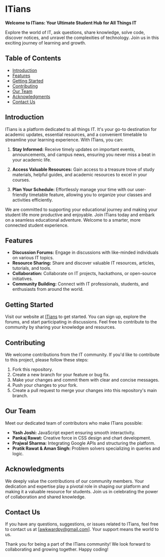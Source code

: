 # ITians

**Welcome to ITians: Your Ultimate Student Hub for All Things IT**

Explore the world of IT, ask questions, share knowledge, solve code, discover notices, and unravel the complexities of technology. Join us in this exciting journey of learning and growth.

## Table of Contents

- [Introduction](#introduction)
- [Features](#features)
- [Getting Started](#getting-started)
- [Contributing](#contributing)
- [Our Team](#our-team)
- [Acknowledgments](#acknowledgments)
- [Contact Us](#contact-us)

## Introduction

ITians is a platform dedicated to all things IT. It's your go-to destination for academic updates, essential resources, and a convenient timetable to streamline your learning experience. With ITians, you can:

1. **Stay Informed:** Receive timely updates on important events, announcements, and campus news, ensuring you never miss a beat in your academic life.

2. **Access Valuable Resources:** Gain access to a treasure trove of study materials, helpful guides, and academic resources to excel in your courses.

3. **Plan Your Schedule:** Effortlessly manage your time with our user-friendly timetable feature, allowing you to organize your classes and activities efficiently.

We are committed to supporting your educational journey and making your student life more productive and enjoyable. Join ITians today and embark on a seamless educational adventure. Welcome to a smarter, more connected student experience.

## Features

- **Discussion Forums:** Engage in discussions with like-minded individuals on various IT topics.
- **Resource Sharing:** Share and discover valuable IT resources, articles, tutorials, and tools.
- **Collaboration:** Collaborate on IT projects, hackathons, or open-source initiatives.
- **Community Building:** Connect with IT professionals, students, and enthusiasts from around the world.

## Getting Started

Visit our website at [ITians](bit.ly/topics-it) to get started. You can sign up, explore the forums, and start participating in discussions. Feel free to contribute to the community by sharing your knowledge and resources.

## Contributing

We welcome contributions from the IT community. If you'd like to contribute to this project, please follow these steps:

1. Fork this repository.
2. Create a new branch for your feature or bug fix.
3. Make your changes and commit them with clear and concise messages.
4. Push your changes to your fork.
5. Create a pull request to merge your changes into this repository's main branch.

## Our Team

Meet our dedicated team of contributors who make ITians possible:

- **Yash Joshi:** JavaScript expert ensuring smooth interactivity.
- **Pankaj Rawat:** Creative force in CSS design and chart development.
- **Prajwal Sharma:** Integrating Google APIs and structuring the platform.
- **Pratik Rawat & Aman Singh:** Problem solvers specializing in queries and logic.

## Acknowledgments

We deeply value the contributions of our community members. Your dedication and expertise play a pivotal role in shaping our platform and making it a valuable resource for students. Join us in celebrating the power of collaboration and shared knowledge.

## Contact Us

If you have any questions, suggestions, or issues related to ITians, feel free to contact us at [awkwardpy@gmail.com]. Your support means the world to us.

Thank you for being a part of the ITians community! We look forward to collaborating and growing together. Happy coding!
